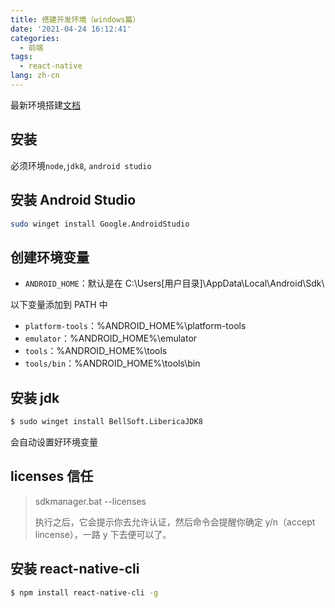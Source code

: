 ```yaml
---
title: 搭建开发环境（windows篇）
date: '2021-04-24 16:12:41'
categories:
  - 前端
tags:
  - react-native
lang: zh-cn
---
```


最新环境搭建[文档](https://www.react-native.cn/docs/environment-setup)

## 安装

必须环境`node`,`jdk8`, `android studio`

## 安装 Android Studio

```bash
sudo winget install Google.AndroidStudio
```

<!-- more -->

## 创建环境变量

- `ANDROID_HOME`：默认是在 C:\Users\[用户目录]\AppData\Local\Android\Sdk\

以下变量添加到 PATH 中

- `platform-tools`：%ANDROID_HOME%\platform-tools
- `emulator`：%ANDROID_HOME%\emulator
- `tools`：%ANDROID_HOME%\tools
- `tools/bin`：%ANDROID_HOME%\tools\bin

## 安装 jdk

```bash
$ sudo winget install BellSoft.LibericaJDK8
```

会自动设置好环境变量

## licenses 信任

> sdkmanager.bat --licenses
>
> 执行之后，它会提示你去允许认证，然后命令会提醒你确定 y/n（accept lincense），一路 y 下去便可以了。

## 安装 react-native-cli

```bash
$ npm install react-native-cli -g
```
